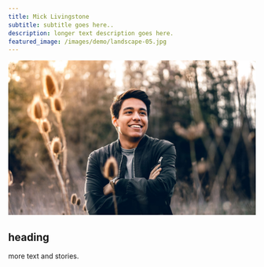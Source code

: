 ```yaml
---
title: Mick Livingstone
subtitle: subtitle goes here..
description: longer text description goes here.
featured_image: /images/demo/landscape-05.jpg
---
```


![](/images/demo/landscape-05.jpg)

## heading

more text and stories. 
